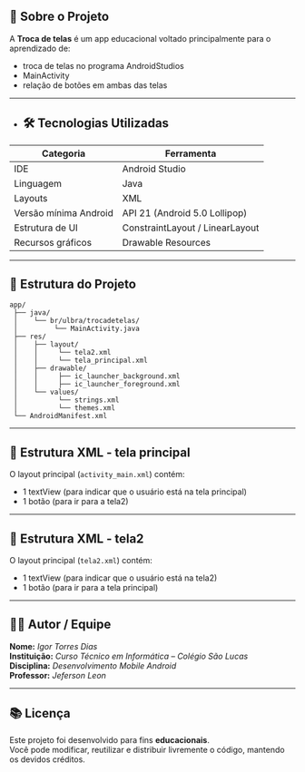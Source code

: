 ## 🧠 Sobre o Projeto

A **Troca de telas** é um app educacional voltado principalmente para o aprendizado de:

- troca de telas no programa AndroidStudios
- MainActivity
- relação de botões em ambas das telas

---

- ## 🛠️ Tecnologias Utilizadas


| Categoria | Ferramenta |
|------------|-------------|
| IDE | Android Studio |
| Linguagem | Java |
| Layouts | XML |
| Versão mínima Android | API 21 (Android 5.0 Lollipop) |
| Estrutura de UI | ConstraintLayout / LinearLayout |
| Recursos gráficos | Drawable Resources |

---

## 📱 Estrutura do Projeto

```
app/
 ├── java/
 │    └── br/ulbra/trocadetelas/
 │         └── MainActivity.java
 ├── res/
 │    ├── layout/
 │    │     └── tela2.xml
 │    │     └── tela_principal.xml
 │    ├── drawable/
 │    │     ├── ic_launcher_background.xml
 │    │     ├── ic_launcher_foreground.xml 
 │    └── values/
 │          └── strings.xml
 │          └── themes.xml
 └── AndroidManifest.xml
```

---

## 🧰 Estrutura XML - tela principal

O layout principal (`activity_main.xml`) contém:
- 1 textView (para indicar que o usuário está na tela principal)
- 1 botão (para ir para a tela2)

---

## 🧰 Estrutura XML - tela2

O layout principal (`tela2.xml`) contém:
- 1 textView (para indicar que o usuário está na tela2)
- 1 botão (para ir para a tela principal)

---

## 👩‍💻 Autor / Equipe

**Nome:** *Igor Torres Dias*  
**Instituição:** *Curso Técnico em Informática – Colégio São Lucas*  
**Disciplina:** *Desenvolvimento Mobile Android*  
**Professor:** *Jeferson Leon*  

---

## 📚 Licença

Este projeto foi desenvolvido para fins **educacionais**.  
Você pode modificar, reutilizar e distribuir livremente o código, mantendo os devidos créditos.
